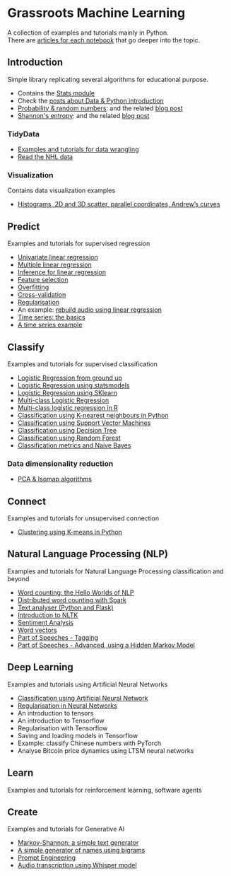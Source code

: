 # Grassroots Machine Learning
A collection of examples and tutorials mainly in Python.  
There are [articles for each notebook](https://mashimo.wordpress.com/applied-machine-learning/) that go deeper into the topic.

## Introduction
Simple library replicating several algorithms for educational purpose.  
* Contains the [Stats module](https://github.com/Mashimo/datascience/tree/master/datascience)
* Check the [posts about Data & Python introduction](https://mashimo.wordpress.com/applied-machine-learning/)
* [Probability & random numbers](https://github.com/Mashimo/datascience/blob/master/01-Regression/prob.ipynb): and the related [blog post](https://mashimo.wordpress.com/2019/01/27/montecarlo-and-pi/)
* [Shannon's entropy](https://github.com/Mashimo/datascience/blob/master/05-generative/entropy.ipynb): and the related [blog post](https://mashimo.wordpress.com/2024/04/26/shannons-entropy/)

### TidyData
* [Examples and tutorials for data wrangling](http://mashimo.github.io/TidyData-Tutorial/)
* [Read the NHL data](https://gist.github.com/Mashimo/11dd439d1546319e60601474fb0da0e7)

### Visualization
Contains data visualization examples
* [Histograms, 2D and 3D scatter, parallel coordinates, Andrew’s curves](https://gist.github.com/Mashimo/d8bfb68c7582bc81b293d6ad7caec3ef)


## Predict
Examples and tutorials for supervised regression
* [Univariate linear regression](01-Regression/LinearRegression.ipynb)
* [Multiple linear regression](01-Regression/moneyball.ipynb)
* [Inference for linear regression](01-Regression/LRinference.ipynb)
* [Feature selection](https://github.com/Mashimo/datascience/blob/master/01-Regression/LRfeatures.ipynb)
* [Overfitting](https://github.com/Mashimo/datascience/blob/master/01-Regression/overfit.ipynb)
* [Cross-validation](https://github.com/Mashimo/datascience/blob/master/01-Regression/CV.ipynb)
* [Regularisation](https://github.com/Mashimo/datascience/blob/master/01-Regression/Regularisation.ipynb)
* An example: [rebuild audio using linear regression](https://github.com/Mashimo/datascience/blob/master/01-Regression/LRaudio.ipynb)
*  [Time series: the basics](https://github.com/Mashimo/datascience/blob/master/01-Regression/timeSeriesBasic.ipynb)
* [A time series example](https://github.com/Mashimo/datascience/blob/master/01-Regression/dairy-time-forecast.ipynb)

## Classify
Examples and tutorials for supervised classification
* [Logistic Regression from ground up](https://github.com/Mashimo/datascience/blob/master/01-Regression/LogisticRegression.ipynb)
* [Logistic Regression using statsmodels](https://github.com/Mashimo/datascience/blob/master/01-Regression/LogisticRegressionSM.ipynb)
* [Logistic Regression using SKlearn](https://github.com/Mashimo/datascience/blob/master/01-Regression/LogisticRegressionSKL.ipynb)
* [Multi-class Logistic Regression](https://github.com/Mashimo/datascience/blob/master/01-Regression/multipleLogRegSky.ipynb)
* [Multi-class logistic regression in R](http://mashimo.github.io/JHU-predict-class-wle/)
* [Classification using K-nearest neighbours in Python](02-Classification/knn.ipynb)
* [Classification using Support Vector Machines](https://gist.github.com/Mashimo/e8d8c268178037149096e42a001d23c9)
* [Classification using Decision Tree](02-Classification/trees.ipynb)
* [Classification using Random Forest](02-Classification/forest.ipynb)
* [Classification metrics and Naive Bayes](02-Classification/tweets.ipynb)

### Data dimensionality reduction
* [PCA & Isomap algorithms](02-Classification/isomap-pca.ipynb)

## Connect
Examples and tutorials for unsupervised connection
* [Clustering using K-means in Python](https://gist.github.com/Mashimo/39436d4c94d5827e81a18b286b832b4c)

  
## Natural Language Processing (NLP)
Examples and tutorials for Natural Language Processing classification and beyond
* [Word counting: the Hello Worlds of NLP](03-NLP/helloworld-nlp.ipynb)
* [Distributed word counting with Spark](03-NLP/word_count_dataframe.ipynb)
* [Text analyser (Python and Flask)](https://github.com/Mashimo/NLP3o)
* [Introduction to NLTK](03-NLP/introNLTK.ipynb)
* [Sentiment Analysis](02-Classification/tweets.ipynb)
* [Word vectors](03-NLP/word-vectors.ipynb)
* [Part of Speeches - Tagging](03-NLP/POS.ipynb)
* [Part of Speeches - Advanced, using a Hidden Markov Model](03-NLP/POS2.ipynb)

## Deep Learning
Examples and tutorials using Artificial Neural Networks
* [Classification using Artificial Neural Network](02-Classification/catNoCat.ipynb)
* [Regularisation in Neural Networks](02-Classification/digits.ipynb)
* An introduction to tensors
* An introduction to Tensorflow
* Regularisation with Tensorflow
* Saving and loading models in Tensorflow
* Example: classify Chinese numbers with PyTorch
* Analyse Bitcoin price dynamics using LTSM neural networks


## Learn
Examples and tutorials for reinforcement learning, software agents

## Create
Examples and tutorials for Generative AI
* [Markov-Shannon: a simple text generator](05-generative/markov%20shannon.ipynb)
* [A simple generator of names using bigrams](05-generative/bigram.ipynb)
* [Prompt Engineering](05-generative/prompts.ipynb)
* [Audio transcription using Whisper model](05-generative/whisper.ipynb)

